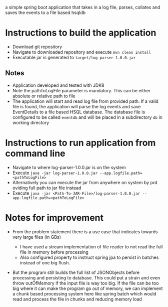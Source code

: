 a simple spring boot application that takes in a log file, parses, collates and saves the events to a file based hsqldb

# Instructions to build the application

* Download git repository
* Navigate to downloaded repository and execute `mvn clean install`
* Executable jar is generated to `target/log-parser-1.0.0.jar`

## Notes

* Application developed and tested with JDK8
* Note the pathToLogFile parameter is mandatory. This can be either absolute or relative path to file
* The application will start and read log file from provided path. If a valid file is found, the application will parse
  the log events and save EventDetails to a file based HSQL database. The database file is configured to be
  called `eventdb` and will be placed in a subdirectory `db` in working directory

# Instructions to run application from command line

* Navigate to where log-parser-1.0.0.jar is on the system
* Execute `java -jar log-parser-1.0.0.jar --app.logfile.path=<pathToLogFile>`
* Alternatively you can execute the jar from anywhere on system by prd oviding full path to jar file instead
* Execute `java -jar <Path-To-JAR-File>/log-parser-1.0.0.jar --app.logfile.path=<pathToLogFile>`

# Notes for improvement

* From the problem statement there is a use case that indicates towards very large files (in GBs)
    * I have used a stream implementation of file reader to not read the full file in memory before processing
    * Also configured property to instruct spring jpa to persist in batches instead of one big flush.

* But the program still builds the full list of JSONObjects before processing and persisting to database. This could put
  a strain and even throw outOfMemory if the input file is way too big. If the file can be too big where it can make the
  program go out of memory, we can implement a chunk based processing system here like spring batch which would read and
  process the file in chunks and reducing memory load